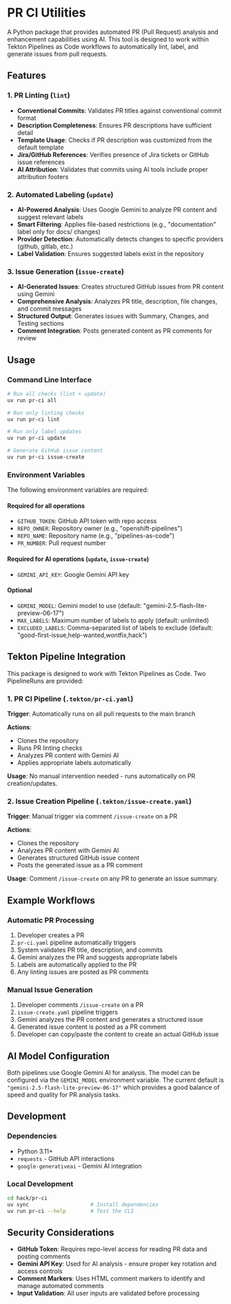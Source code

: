 # PR CI Utilities

A Python package that provides automated PR (Pull Request) analysis and enhancement capabilities using AI. This tool is designed to work within Tekton Pipelines as Code workflows to automatically lint, label, and generate issues from pull requests.

## Features

### 1. PR Linting (`lint`)

- **Conventional Commits**: Validates PR titles against conventional commit format
- **Description Completeness**: Ensures PR descriptions have sufficient detail
- **Template Usage**: Checks if PR description was customized from the default template
- **Jira/GitHub References**: Verifies presence of Jira tickets or GitHub issue references
- **AI Attribution**: Validates that commits using AI tools include proper attribution footers

### 2. Automated Labeling (`update`)

- **AI-Powered Analysis**: Uses Google Gemini to analyze PR content and suggest relevant labels
- **Smart Filtering**: Applies file-based restrictions (e.g., "documentation" label only for docs/ changes)
- **Provider Detection**: Automatically detects changes to specific providers (github, gitlab, etc.)
- **Label Validation**: Ensures suggested labels exist in the repository

### 3. Issue Generation (`issue-create`)

- **AI-Generated Issues**: Creates structured GitHub issues from PR content using Gemini
- **Comprehensive Analysis**: Analyzes PR title, description, file changes, and commit messages
- **Structured Output**: Generates issues with Summary, Changes, and Testing sections
- **Comment Integration**: Posts generated content as PR comments for review

## Usage

### Command Line Interface

```bash
# Run all checks (lint + update)
uv run pr-ci all

# Run only linting checks
uv run pr-ci lint

# Run only label updates
uv run pr-ci update

# Generate GitHub issue content
uv run pr-ci issue-create
```

### Environment Variables

The following environment variables are required:

#### Required for all operations

- `GITHUB_TOKEN`: GitHub API token with repo access
- `REPO_OWNER`: Repository owner (e.g., "openshift-pipelines")
- `REPO_NAME`: Repository name (e.g., "pipelines-as-code")
- `PR_NUMBER`: Pull request number

#### Required for AI operations (`update`, `issue-create`)

- `GEMINI_API_KEY`: Google Gemini API key

#### Optional

- `GEMINI_MODEL`: Gemini model to use (default: "gemini-2.5-flash-lite-preview-06-17")
- `MAX_LABELS`: Maximum number of labels to apply (default: unlimited)
- `EXCLUDED_LABELS`: Comma-separated list of labels to exclude (default: "good-first-issue,help-wanted,wontfix,hack")

## Tekton Pipeline Integration

This package is designed to work with Tekton Pipelines as Code. Two PipelineRuns are provided:

### 1. PR CI Pipeline (`.tekton/pr-ci.yaml`)

**Trigger**: Automatically runs on all pull requests to the main branch

**Actions**:

- Clones the repository
- Runs PR linting checks
- Analyzes PR content with Gemini AI
- Applies appropriate labels automatically

**Usage**: No manual intervention needed - runs automatically on PR creation/updates.

### 2. Issue Creation Pipeline (`.tekton/issue-create.yaml`)

**Trigger**: Manual trigger via comment `/issue-create` on a PR

**Actions**:

- Clones the repository
- Analyzes PR content with Gemini AI
- Generates structured GitHub issue content
- Posts the generated issue as a PR comment

**Usage**: Comment `/issue-create` on any PR to generate an issue summary.

## Example Workflows

### Automatic PR Processing

1. Developer creates a PR
2. `pr-ci.yaml` pipeline automatically triggers
3. System validates PR title, description, and commits
4. Gemini analyzes the PR and suggests appropriate labels
5. Labels are automatically applied to the PR
6. Any linting issues are posted as PR comments

### Manual Issue Generation

1. Developer comments `/issue-create` on a PR
2. `issue-create.yaml` pipeline triggers
3. Gemini analyzes the PR content and generates a structured issue
4. Generated issue content is posted as a PR comment
5. Developer can copy/paste the content to create an actual GitHub issue

## AI Model Configuration

Both pipelines use Google Gemini AI for analysis. The model can be configured via the `GEMINI_MODEL` environment variable. The current default is `"gemini-2.5-flash-lite-preview-06-17"` which provides a good balance of speed and quality for PR analysis tasks.

## Development

### Dependencies

- Python 3.11+
- `requests` - GitHub API interactions
- `google-generativeai` - Gemini AI integration

### Local Development

```bash
cd hack/pr-ci
uv sync                    # Install dependencies
uv run pr-ci --help        # Test the CLI
```

## Security Considerations

- **GitHub Token**: Requires repo-level access for reading PR data and posting comments
- **Gemini API Key**: Used for AI analysis - ensure proper key rotation and access controls
- **Comment Markers**: Uses HTML comment markers to identify and manage automated comments
- **Input Validation**: All user inputs are validated before processing
